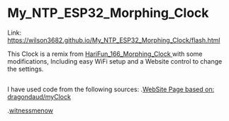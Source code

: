 # My_NTP_ESP32_Morphing_Clock
Link: https://wilson3682.github.io/My_NTP_ESP32_Morphing_Clock/flash.html

This Clock is a remix from [HariFun_166_Morphing_Clock ](https://github.com/hwiguna/HariFun_166_Morphing_Clock/tree/master) with some modifications, Including easy WiFi setup and a Website control to change the settings.
##
I have used code from the following sources:
.[WebSite Page based on: dragondaud/myClock](https://github.com/dragondaud/myClock)

.[witnessmenow](https://github.com/witnessmenow/WiFi-Tetris-Clock)
